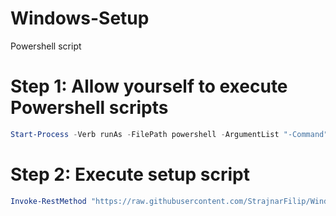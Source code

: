 # Windows-Setup
Powershell script

# Step 1: Allow yourself to execute Powershell scripts

```ps1
Start-Process -Verb runAs -FilePath powershell -ArgumentList "-Command","Set-ExecutionPolicy -ExecutionPolicy Bypass -Scope LocalMachine -Force"
```

# Step 2: Execute setup script
```ps1
Invoke-RestMethod "https://raw.githubusercontent.com/StrajnarFilip/Windows-Setup/master/Setup-Windows.ps1" | Invoke-Expression
```
